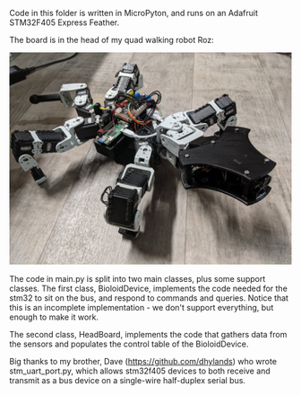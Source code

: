 Code in this folder is written in MicroPyton, and runs on an Adafruit STM32F405 Express Feather.

The board is in the head of my quad walking robot Roz:

![Picture of Roz Robot](roz.jpg "Roz Robot")

The code in main.py is split into two main classes, plus some support classes. The first class, BioloidDevice, implements the code needed for the stm32 to sit on the bus, and respond to commands and queries. Notice that this is an incomplete implementation - we don't support everything, but enough to make it work.

The second class, HeadBoard, implements the code that gathers data from the sensors and populates the control table of the BioloidDevice.

Big thanks to my brother, Dave (https://github.com/dhylands) who wrote stm_uart_port.py, which allows stm32f405 devices to both receive and transmit as a bus device on a single-wire half-duplex serial bus.
